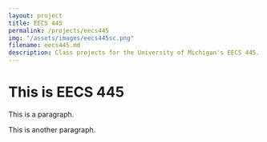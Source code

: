 ```yaml
---
layout: project
title: EECS 445
permalink: /projects/eecs445
img: "/assets/images/eecs445sc.png"
filename: eecs445.md
description: Class projects for the University of Michigan's EECS 445. Project 1 worked with SVMs to explore linear classifiers, and Project 2 explored convolutional neural networks and the application of transfer learning.
---
```


<html lang="en">
<meta charset="UTF-8">
<meta name="viewport" content="width=device-width,initial-scale=1">
<link rel="stylesheet" href="">

<body>

<div class="">
 <h1>This is EECS 445</h1>
 <p>This is a paragraph.</p>
 <p>This is another paragraph.</p>
</div>

</body>
</html>
